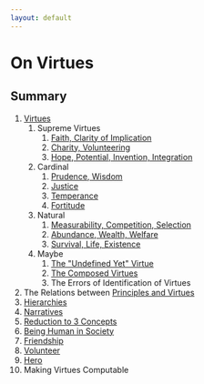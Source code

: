 ```yaml
---
layout: default
---
```


# On Virtues

## Summary

1. [Virtues](virtues.html)
    1. Supreme Virtues
        1. [Faith, Clarity of Implication](faith.html)
        1. [Charity, Volunteering](charity.html)
        1. [Hope, Potential, Invention, Integration](hope.html)
    1. Cardinal
        1. [Prudence, Wisdom](prudence.html)
        1. [Justice](justice.html)
        1. [Temperance](temperance.html)
        1. [Fortitude](fortitude.html)
    1. Natural
        1. [Measurability, Competition, Selection](measurability.html)
        1. [Abundance, Wealth, Welfare](abundance.html)
        1. [Survival, Life, Existence](survival.html)
    1. Maybe
        1. [The "Undefined Yet" Virtue](undefined.html)
        1. [The Composed Virtues](composed.html)
        1. The Errors of Identification of Virtues
1. The Relations between [Principles and Virtues](principles.md)
1. [Hierarchies](hierarchies.html)
1. [Narratives](narratives.html)
1. [Reduction to 3 Concepts](3concepts.md)
1. [Being Human in Society](human.html)
1. [Friendship](friendship.html)
1. [Volunteer](volunteer.html)
1. [Hero](hero.html)
1. Making Virtues Computable
